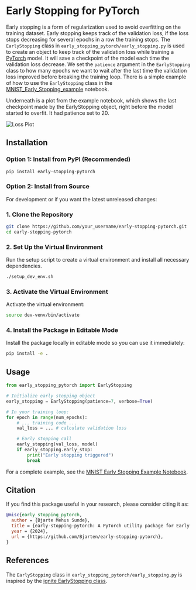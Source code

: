 # Early Stopping for PyTorch
Early stopping is a form of regularization used to avoid overfitting on the training dataset. Early stopping keeps track of the validation loss, if the loss stops decreasing for several epochs in a row the training stops. The ```EarlyStopping``` class in ```early_stopping_pytorch/early_stopping.py``` is used to create an object to keep track of the validation loss while training a [PyTorch](https://pytorch.org/) model. It will save a checkpoint of the model each time the validation loss decrease.  We set the ```patience``` argument in the ```EarlyStopping``` class to how many epochs we want to wait after the last time the validation loss improved before breaking the training loop. There is a simple example of how to use the ```EarlyStopping``` class in the [MNIST_Early_Stopping_example](MNIST_Early_Stopping_example.ipynb) notebook.

Underneath is a plot from the example notebook, which shows the last checkpoint made by the EarlyStopping object, right before the model started to overfit. It had patience set to 20.

![Loss Plot](https://raw.githubusercontent.com/Bjarten/early-stopping-pytorch/main/loss_plot.png)

## Installation

### Option 1: Install from PyPI (Recommended)
```bash
pip install early-stopping-pytorch
```

### Option 2: Install from Source
For development or if you want the latest unreleased changes:

### 1. Clone the Repository
```bash
git clone https://github.com/your_username/early-stopping-pytorch.git
cd early-stopping-pytorch
```

### 2. Set Up the Virtual Environment
Run the setup script to create a virtual environment and install all necessary dependencies.
```bash
./setup_dev_env.sh
```

### 3. Activate the Virtual Environment
Activate the virtual environment:
```bash
source dev-venv/bin/activate
```

### 4. Install the Package in Editable Mode
Install the package locally in editable mode so you can use it immediately:
```bash
pip install -e .
```

## Usage

```python
from early_stopping_pytorch import EarlyStopping

# Initialize early stopping object
early_stopping = EarlyStopping(patience=7, verbose=True)

# In your training loop:
for epoch in range(num_epochs):
    # ... training code ...
    val_loss = ... # calculate validation loss

    # Early stopping call
    early_stopping(val_loss, model)
    if early_stopping.early_stop:
        print("Early stopping triggered")
        break
```

For a complete example, see the [MNIST Early Stopping Example Notebook](MNIST_Early_Stopping_example.ipynb).

## Citation

If you find this package useful in your research, please consider citing it as:

```bibtex
@misc{early_stopping_pytorch,
  author = {Bjarte Mehus Sunde},
  title = {early-stopping-pytorch: A PyTorch utility package for Early Stopping},
  year = {2024},
  url = {https://github.com/Bjarten/early-stopping-pytorch},
}
```

## References
The ```EarlyStopping``` class in ```early_stopping_pytorch/early_stopping.py``` is inspired by the [ignite EarlyStopping class](https://github.com/pytorch/ignite/blob/master/ignite/handlers/early_stopping.py).
